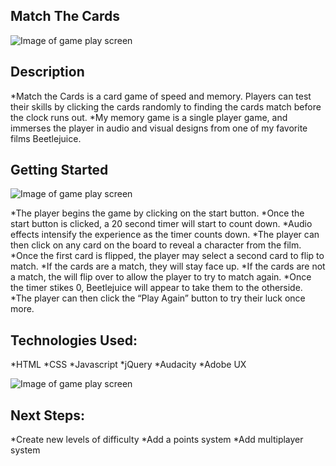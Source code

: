 ## Match The Cards

![Image of game play screen](https://i.imgur.com/En6aAFZ.png)


## Description
*Match the Cards is a card game of speed and memory. Players can test their skills by clicking the cards randomly to finding the cards match before the clock runs out. 
*My memory game is a single player game, and immerses the player in audio and visual designs from one of my favorite films Beetlejuice.

## Getting Started

![Image of game play screen](https://i.imgur.com/XEOFk1x.png)

*The player begins the game by clicking on the start button.
*Once the start button is clicked, a 20 second timer will start to count down. 
*Audio effects intensify the experience as the timer counts down.
*The player can then click on any card on the board to reveal a character from the film.
*Once the first card is flipped, the player may select a second card to flip to match.
*If the cards are a match, they will stay face up.
*If the cards are not a match, the will flip over to allow the player to try to match again.
*Once the timer stikes 0, Beetlejuice will appear to take them to the otherside.
*The player can then click the “Play Again” button to try their luck once more. 

## Technologies Used:

*HTML
*CSS
*Javascript
*jQuery
*Audacity
*Adobe UX

![Image of game play screen](https://i.imgur.com/s14PmuV.png)
 
## Next Steps:
*Create new levels of difficulty
*Add a points system
*Add multiplayer system

